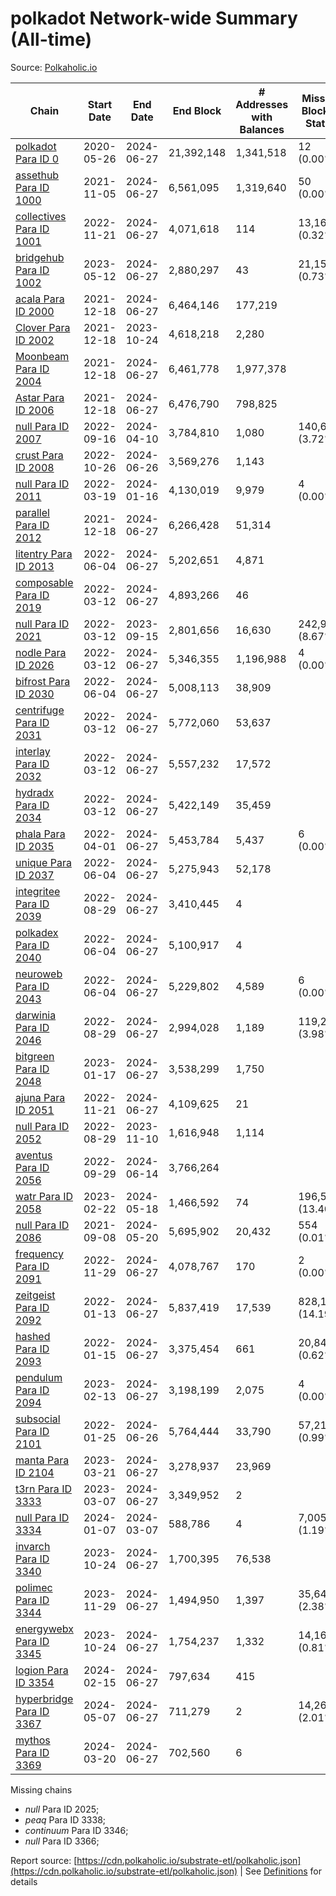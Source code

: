 # polkadot Network-wide Summary (All-time)

Source: [Polkaholic.io](https://polkaholic.io)


| Chain            | Start Date | End Date | End Block | # Addresses with Balances | Missing Blocks / Status |
| ---------------- | ---------- | ---------| --------- | ------------------------- | ----------------------- |
| [polkadot Para ID 0](/polkadot/0-polkadot) | 2020-05-26 | 2024-06-27 | 21,392,148 |  1,341,518 | 12 (0.00%)  |
| [assethub Para ID 1000](/polkadot/1000-assethub) | 2021-11-05 | 2024-06-27 | 6,561,095 |  1,319,640 | 50 (0.00%)  |
| [collectives Para ID 1001](/polkadot/1001-collectives) | 2022-11-21 | 2024-06-27 | 4,071,618 |  114 | 13,169 (0.32%)  |
| [bridgehub Para ID 1002](/polkadot/1002-bridgehub) | 2023-05-12 | 2024-06-27 | 2,880,297 |  43 | 21,153 (0.73%)  |
| [acala Para ID 2000](/polkadot/2000-acala) | 2021-12-18 | 2024-06-27 | 6,464,146 |  177,219 |    |
| [Clover Para ID 2002](/polkadot/2002-clover) | 2021-12-18 | 2023-10-24 | 4,618,218 |  2,280 |    |
| [Moonbeam Para ID 2004](/polkadot/2004-moonbeam) | 2021-12-18 | 2024-06-27 | 6,461,778 |  1,977,378 |    |
| [Astar Para ID 2006](/polkadot/2006-astar) | 2021-12-18 | 2024-06-27 | 6,476,790 |  798,825 |    |
| [null Para ID 2007](/polkadot/2007-kapex) | 2022-09-16 | 2024-04-10 | 3,784,810 |  1,080 | 140,668 (3.72%)  |
| [crust Para ID 2008](/polkadot/2008-crust) | 2022-10-26 | 2024-06-26 | 3,569,276 |  1,143 |    |
| [null Para ID 2011](/polkadot/2011-equilibrium) | 2022-03-19 | 2024-01-16 | 4,130,019 |  9,979 | 4 (0.00%)  |
| [parallel Para ID 2012](/polkadot/2012-parallel) | 2021-12-18 | 2024-06-27 | 6,266,428 |  51,314 |    |
| [litentry Para ID 2013](/polkadot/2013-litentry) | 2022-06-04 | 2024-06-27 | 5,202,651 |  4,871 |    |
| [composable Para ID 2019](/polkadot/2019-composable) | 2022-03-12 | 2024-06-27 | 4,893,266 |  46 |    |
| [null Para ID 2021](/polkadot/2021-efinity) | 2022-03-12 | 2023-09-15 | 2,801,656 |  16,630 | 242,949 (8.67%)  |
| [nodle Para ID 2026](/polkadot/2026-nodle) | 2022-03-12 | 2024-06-27 | 5,346,355 |  1,196,988 | 4 (0.00%)  |
| [bifrost Para ID 2030](/polkadot/2030-bifrost) | 2022-06-04 | 2024-06-27 | 5,008,113 |  38,909 |    |
| [centrifuge Para ID 2031](/polkadot/2031-centrifuge) | 2022-03-12 | 2024-06-27 | 5,772,060 |  53,637 |    |
| [interlay Para ID 2032](/polkadot/2032-interlay) | 2022-03-12 | 2024-06-27 | 5,557,232 |  17,572 |    |
| [hydradx Para ID 2034](/polkadot/2034-hydradx) | 2022-03-12 | 2024-06-27 | 5,422,149 |  35,459 |    |
| [phala Para ID 2035](/polkadot/2035-phala) | 2022-04-01 | 2024-06-27 | 5,453,784 |  5,437 | 6 (0.00%)  |
| [unique Para ID 2037](/polkadot/2037-unique) | 2022-06-04 | 2024-06-27 | 5,275,943 |  52,178 |    |
| [integritee Para ID 2039](/polkadot/2039-integritee) | 2022-08-29 | 2024-06-27 | 3,410,445 |  4 |    |
| [polkadex Para ID 2040](/polkadot/2040-polkadex) | 2022-06-04 | 2024-06-27 | 5,100,917 |  4 |    |
| [neuroweb Para ID 2043](/polkadot/2043-neuroweb) | 2022-06-04 | 2024-06-27 | 5,229,802 |  4,589 | 6 (0.00%)  |
| [darwinia Para ID 2046](/polkadot/2046-darwinia) | 2022-08-29 | 2024-06-27 | 2,994,028 |  1,189 | 119,220 (3.98%)  |
| [bitgreen Para ID 2048](/polkadot/2048-bitgreen) | 2023-01-17 | 2024-06-27 | 3,538,299 |  1,750 |    |
| [ajuna Para ID 2051](/polkadot/2051-ajuna) | 2022-11-21 | 2024-06-27 | 4,109,625 |  21 |    |
| [null Para ID 2052](/polkadot/2052-polkadot-parathread-2052) | 2022-08-29 | 2023-11-10 | 1,616,948 |  1,114 |    |
| [aventus Para ID 2056](/polkadot/2056-aventus) | 2022-09-29 | 2024-06-14 | 3,766,264 |   |    |
| [watr Para ID 2058](/polkadot/2058-watr) | 2023-02-22 | 2024-05-18 | 1,466,592 |  74 | 196,567 (13.40%)  |
| [null Para ID 2086](/polkadot/2086-kilt) | 2021-09-08 | 2024-05-20 | 5,695,902 |  20,432 | 554 (0.01%)  |
| [frequency Para ID 2091](/polkadot/2091-frequency) | 2022-11-29 | 2024-06-27 | 4,078,767 |  170 | 2 (0.00%)  |
| [zeitgeist Para ID 2092](/polkadot/2092-zeitgeist) | 2022-01-13 | 2024-06-27 | 5,837,419 |  17,539 | 828,192 (14.19%)  |
| [hashed Para ID 2093](/polkadot/2093-hashed) | 2022-01-15 | 2024-06-27 | 3,375,454 |  661 | 20,847 (0.62%)  |
| [pendulum Para ID 2094](/polkadot/2094-pendulum) | 2023-02-13 | 2024-06-27 | 3,198,199 |  2,075 | 4 (0.00%)  |
| [subsocial Para ID 2101](/polkadot/2101-subsocial) | 2022-01-25 | 2024-06-26 | 5,764,444 |  33,790 | 57,214 (0.99%)  |
| [manta Para ID 2104](/polkadot/2104-manta) | 2023-03-21 | 2024-06-27 | 3,278,937 |  23,969 |    |
| [t3rn Para ID 3333](/polkadot/3333-t3rn) | 2023-03-07 | 2024-06-27 | 3,349,952 |  2 |    |
| [null Para ID 3334](/polkadot/3334-polkadot-parathread-3334) | 2024-01-07 | 2024-03-07 | 588,786 |  4 | 7,005 (1.19%)  |
| [invarch Para ID 3340](/polkadot/3340-invarch) | 2023-10-24 | 2024-06-27 | 1,700,395 |  76,538 |    |
| [polimec Para ID 3344](/polkadot/3344-polimec) | 2023-11-29 | 2024-06-27 | 1,494,950 |  1,397 | 35,644 (2.38%)  |
| [energywebx Para ID 3345](/polkadot/3345-energywebx) | 2023-10-24 | 2024-06-27 | 1,754,237 |  1,332 | 14,163 (0.81%)  |
| [logion Para ID 3354](/polkadot/3354-logion) | 2024-02-15 | 2024-06-27 | 797,634 |  415 |    |
| [hyperbridge Para ID 3367](/polkadot/3367-hyperbridge) | 2024-05-07 | 2024-06-27 | 711,279 |  2 | 14,262 (2.01%)  |
| [mythos Para ID 3369](/polkadot/3369-mythos) | 2024-03-20 | 2024-06-27 | 702,560 |  6 |    |

Missing chains


* *null* Para ID 2025; 
* *peaq* Para ID 3338; 
* *continuum* Para ID 3346; 
* *null* Para ID 3366; 

Report source: [https://cdn.polkaholic.io/substrate-etl/polkaholic.json](https://cdn.polkaholic.io/substrate-etl/polkaholic.json) | See [Definitions](/DEFINITIONS.md) for details

